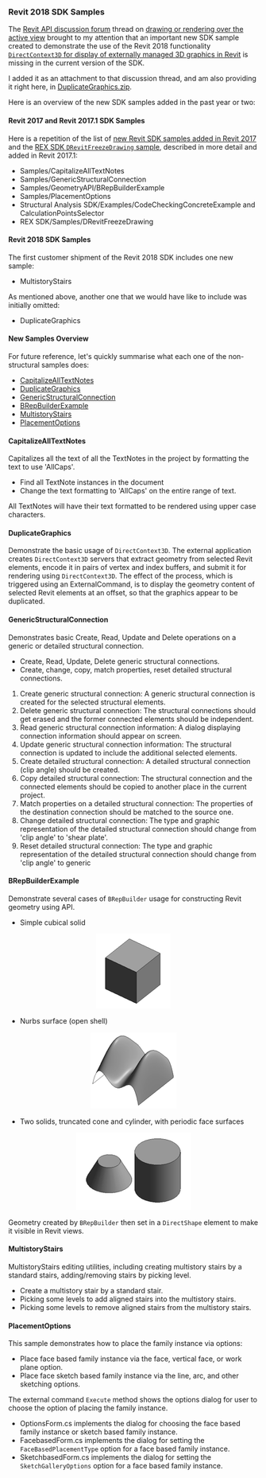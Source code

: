 <head>
<meta http-equiv="Content-Type" content="text/html; charset=utf-8">
<link rel="stylesheet" type="text/css" href="bc.css">
<script src="run_prettify.js" type="text/javascript"></script>
<!--
<script src="https://google-code-prettify.googlecode.com/svn/loader/run_prettify.js" type="text/javascript"></script>
-->
</head>

<!---


 @AutodeskForge #ForgeDevCon #RevitAPI @AutodeskRevit #adsk #aec #bim #dynamobim 


...

-->

### Revit 2018 SDK Samples

The [Revit API discussion forum](http://forums.autodesk.com/t5/revit-api-forum/bd-p/160) thread
on [drawing or rendering over the active view](https://forums.autodesk.com/t5/revit-api-forum/draw-render-over-the-activeview/m-p/7088026) brought
to my attention that an important new SDK sample created to demonstrate the use of the Revit 2018 functionality 
[`DirectContext3D` for display of externally managed 3D graphics in Revit](http://thebuildingcoder.typepad.com/blog/2017/04/whats-new-in-the-revit-2018-api.html#3.26) is
missing in the current version of the SDK.

I added it as an attachment to that discussion thread, and am also providing it right here, in [DuplicateGraphics.zip](zip/DuplicateGraphics.zip).

Here is an overview of the new SDK samples added in the past year or two:

#### <a name="2"></a>Revit 2017 and Revit 2017.1 SDK Samples

Here is a repetition of the list
of [new Revit SDK samples added in Revit 2017](http://thebuildingcoder.typepad.com/blog/2016/06/point-boundary-condition-and-revit-2017-sdk.html#2) and
the [REX SDK `DRevitFreezeDrawing` sample](http://thebuildingcoder.typepad.com/blog/2016/10/au-revit-20171-and-rex-freezedrawing.html#5), described in more detail and added in Revit 2017.1:

- Samples/CapitalizeAllTextNotes
- Samples/GenericStructuralConnection
- Samples/GeometryAPI/BRepBuilderExample
- Samples/PlacementOptions
- Structural Analysis SDK/Examples/CodeCheckingConcreteExample and CalculationPointsSelector
- REX SDK/Samples/DRevitFreezeDrawing


#### <a name="3"></a>Revit 2018 SDK Samples

The first customer shipment of the Revit 2018 SDK includes one new sample:

- MultistoryStairs

As mentioned above, another one that we would have like to include was initially omitted:

- DuplicateGraphics


#### <a name="4"></a>New Samples Overview

For future reference, let's quickly summarise what each one of the non-structural samples does:

- [CapitalizeAllTextNotes](#4.1)
- [DuplicateGraphics](#4.2)
- [GenericStructuralConnection](#4.3)
- [BRepBuilderExample](#4.4)
- [MultistoryStairs](#4.5)
- [PlacementOptions](#4.6)


#### <a name="4.1"></a>CapitalizeAllTextNotes

Capitalizes all the text of all the TextNotes in the project by formatting the text to use 'AllCaps'.

- Find all TextNote instances in the document
- Change the text formatting to 'AllCaps' on the entire range of text.

All TextNotes will have their text formatted to be rendered using upper case characters.

#### <a name="4.2"></a>DuplicateGraphics

Demonstrate the basic usage of `DirectContext3D`. The external application creates `DirectContext3D` servers that extract geometry from selected Revit elements, encode it in pairs of vertex and index buffers, and submit it for rendering using `DirectContext3D`. The effect of the process, which is triggered using an ExternalCommand, is to display the geometry content of selected Revit elements at an offset, so that the graphics appear to be duplicated.

#### <a name="4.3"></a>GenericStructuralConnection

Demonstrates basic Create, Read, Update and Delete operations on a generic or detailed structural connection.

- Create, Read, Update, Delete generic structural connections.
- Create, change, copy, match properties, reset detailed structural connections.

1. Create generic structural connection: A generic structural connection is created for the selected structural elements.
2. Delete generic structural connection: The structural connections should get erased and the former connected elements should be independent.
3. Read generic structural connection information: A dialog displaying connection information should appear on screen. 
4. Update generic structural connection information: The structural connection is updated to include the additional selected elements.
5. Create detailed structural connection: A detailed structural connection (clip angle) should be created.
6. Copy detailed structural connection: The structural connection and the connected elements should be copied to another place in the current project. 
7. Match properties on a detailed structural connection: The properties of the destination connection should be matched to the source one. 
8. Change detailed structural connection: The type and graphic representation of the detailed structural connection should change from 'clip angle' to 'shear plate'.
9. Reset detailed structural connection: The type and graphic representation of the detailed structural connection should change from 'clip angle' to generic 

#### <a name="4.4"></a>BRepBuilderExample

Demonstrate several cases of `BRepBuilder` usage for constructing Revit geometry using API.

- Simple cubical solid

<center>
<img src="img/brep_builder_cube.png" alt="BRepBuilder cube" width="150">
</center>

-	Nurbs surface (open shell)

<center>
<img src="img/brep_builder_nurbs.png" alt="BRepBuilder NURBS surface" width="173">
</center>

-	Two solids, truncated cone and cylinder, with periodic face surfaces

<center>
<img src="img/brep_builder_cone_cylinder.png" alt="BRepBuilder cone and cylinder" width="231">
</center>

Geometry created by `BRepBuilder` then set in a `DirectShape` element to make it visible in Revit views. 


#### <a name="4.5"></a>MultistoryStairs

MultistoryStairs editing utilities, including creating multistory stairs by a standard stairs, adding/removing stairs by picking level.

- Create a multistory stair by a standard stair.
- Picking some levels to add aligned stairs into the multistory stairs.
- Picking some levels to remove aligned stairs from the multistory stairs.


#### <a name="4.6"></a>PlacementOptions

This sample demonstrates how to place the family instance via options:

- Place face based family instance via the face, vertical face, or work plane option.
- Place face sketch based family instance via the line, arc, and other sketching options.

The external command `Execute` method shows the options dialog for user to choose the option of placing the family instance.

- OptionsForm.cs implements the dialog for choosing the face based family instance or sketch based family instance.
- FacebasedForm.cs implements the dialog for setting the `FaceBasedPlacementType` option for a face based family instance.
- SketchbasedForm.cs implements the dialog for setting the `SketchGalleryOptions` option for a face based family instance.

